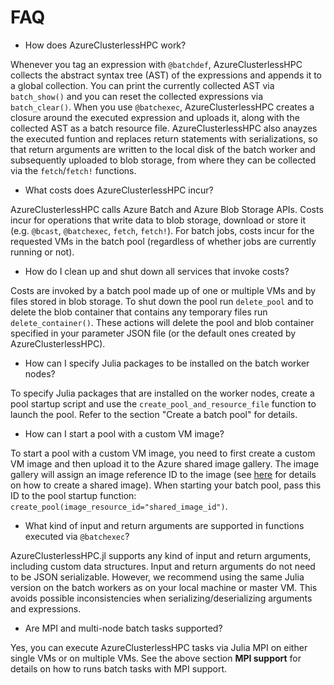 # FAQ

- How does AzureClusterlessHPC work?

Whenever you tag an expression with `@batchdef`, AzureClusterlessHPC collects the abstract syntax tree (AST) of the expressions and appends it to a global collection. You can print the currently collected AST via `batch_show()` and you can reset the collected expressions via `batch_clear()`. When you use `@batchexec`, AzureClusterlessHPC creates a closure around the executed expression and uploads it, along with the collected AST as a batch resource file. AzureClusterlessHPC also anayzes the executed funtion and replaces return statements with serializations, so that return arguments are written to the local disk of the batch worker and subsequently uploaded to blob storage, from where they can be collected via the `fetch`/`fetch!` functions.

- What costs does AzureClusterlessHPC incur?

AzureClusterlessHPC calls Azure Batch and Azure Blob Storage APIs. Costs incur for operations that write data to blob storage, download or store it (e.g. `@bcast`, `@batchexec`, `fetch`, `fetch!`). For batch jobs, costs incur for the requested VMs in the batch pool (regardless of whether jobs are currently running or not). 

- How do I clean up and shut down all services that invoke costs?

Costs are invoked by a batch pool made up of one or multiple VMs and by files stored in blob storage. To shut down the pool run `delete_pool` and to delete the blob container that contains any temporary files run `delete_container()`. These actions will delete the pool and blob container specified in your parameter JSON file (or the default ones created by AzureClusterlessHPC).


- How can I specify Julia packages to be installed on the batch worker nodes?

To specify Julia packages that are installed on the worker nodes, create a pool startup script and use the `create_pool_and_resource_file` function to launch the pool. Refer to the section "Create a batch pool" for details.

- How can I start a pool with a custom VM image?

To start a pool with a custom VM image, you need to first create a custom VM image and then upload it to the Azure shared image gallery. The image gallery will assign an image reference ID to the image (see [here](https://docs.microsoft.com/en-us/azure/batch/batch-custom-images) for details on how to create a shared image). When starting your batch pool, pass this ID to the pool startup function: `create_pool(image_resource_id="shared_image_id")`.

- What kind of input and return arguments are supported in functions executed via `@batchexec`?

AzureClusterlessHPC.jl supports any kind of input and return arguments, including custom data structures. Input and return arguments do not need to be JSON serializable. However, we recommend using the same Julia version on the batch workers as on your local machine or master VM. This avoids possible inconsistencies when serializing/deserializing arguments and expressions.


- Are MPI and multi-node batch tasks supported?

Yes, you can execute AzureClusterlessHPC tasks via Julia MPI on either single VMs or on multiple VMs. See the above section **MPI support** for details on how to runs batch tasks with MPI support.


